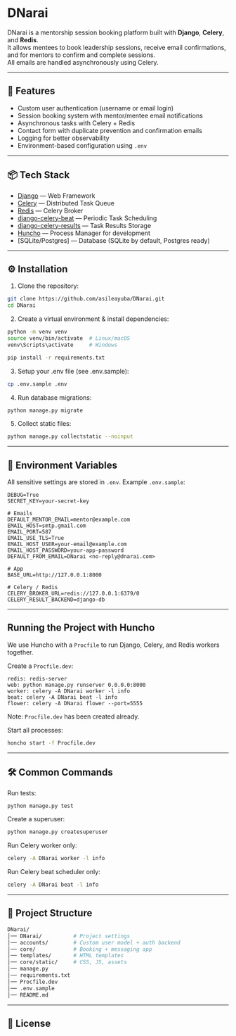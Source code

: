 # DNarai

DNarai is a mentorship session booking platform built with **Django**, **Celery**, and **Redis**.  
It allows mentees to book leadership sessions, receive email confirmations, and for mentors to confirm and complete sessions.  
All emails are handled asynchronously using Celery.

---

## 🚀 Features
- Custom user authentication (username or email login)
- Session booking system with mentor/mentee email notifications
- Asynchronous tasks with Celery + Redis
- Contact form with duplicate prevention and confirmation emails
- Logging for better observability
- Environment-based configuration using `.env`

---

## 📦 Tech Stack
- [Django](https://www.djangoproject.com/) — Web Framework
- [Celery](https://docs.celeryq.dev/) — Distributed Task Queue
- [Redis](https://redis.io/) — Celery Broker
- [django-celery-beat](https://django-celery-beat.readthedocs.io/) — Periodic Task Scheduling
- [django-celery-results](https://django-celery-results.readthedocs.io/) — Task Results Storage
- [Huncho](https://github.com/nickstenning/honcho) — Process Manager for development
- [SQLite/Postgres] — Database (SQLite by default, Postgres ready)

---

## ⚙️ Installation

1. Clone the repository:

```bash
git clone https://github.com/asileayuba/DNarai.git
cd DNarai
```

2. Create a virtual environment & install dependencies:
```bash
python -m venv venv
source venv/bin/activate  # Linux/macOS
venv\Scripts\activate     # Windows

pip install -r requirements.txt

```

3. Setup your .env file (see .env.sample):
```bash
cp .env.sample .env

```

4. Run database migrations:

```bash
python manage.py migrate

```

5. Collect static files:

```bash
python manage.py collectstatic --noinput

```

---

## 🔑 Environment Variables
All sensitive settings are stored in `.env`.
Example `.env.sample`:

```env
DEBUG=True
SECRET_KEY=your-secret-key

# Emails
DEFAULT_MENTOR_EMAIL=mentor@example.com
EMAIL_HOST=smtp.gmail.com
EMAIL_PORT=587
EMAIL_USE_TLS=True
EMAIL_HOST_USER=your-email@example.com
EMAIL_HOST_PASSWORD=your-app-password
DEFAULT_FROM_EMAIL=DNarai <no-reply@dnarai.com>

# App
BASE_URL=http://127.0.0.1:8000

# Celery / Redis
CELERY_BROKER_URL=redis://127.0.0.1:6379/0
CELERY_RESULT_BACKEND=django-db

```

---

## Running the Project with Huncho
We use Huncho with a `Procfile` to run Django, Celery, and Redis workers together.

Create a `Procfile.dev`:

```Procfile
redis: redis-server
web: python manage.py runserver 0.0.0.0:8000
worker: celery -A DNarai worker -l info
beat: celery -A DNarai beat -l info
flower: celery -A DNarai flower --port=5555
```
Note: `Procfile.dev` has been created already.

Start all processes:

```bash
honcho start -f Procfile.dev
```

---
## 🛠️ Common Commands
Run tests:
```bash
python manage.py test
```

Create a superuser:
```bash
python manage.py createsuperuser
```
Run Celery worker only:
```bash
celery -A DNarai worker -l info
```

Run Celery beat scheduler only:
```bash
celery -A DNarai beat -l info
```

---

## 📂 Project Structure
```bash
DNarai/
│── DNarai/          # Project settings
│── accounts/        # Custom user model + auth backend
│── core/            # Booking + messaging app
│── templates/       # HTML templates
│── core/static/     # CSS, JS, assets
│── manage.py
│── requirements.txt
│── Procfile.dev
│── .env.sample
│── README.md

```

--- 
## 📜 License

